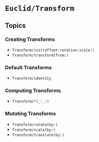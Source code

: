 # ``Euclid/Transform``

## Topics

### Creating Transforms

- ``Transform/init(offset:rotation:scale:)``
- ``Transform/transform(from:)``

### Default Transforms

- ``Transform/identity``

### Computing Transforms

- ``Transform/*(_:_:)``

### Mutating Transforms 

- ``Transform/rotate(by:)``
- ``Transform/scale(by:)``
- ``Transform/translate(by:)``
